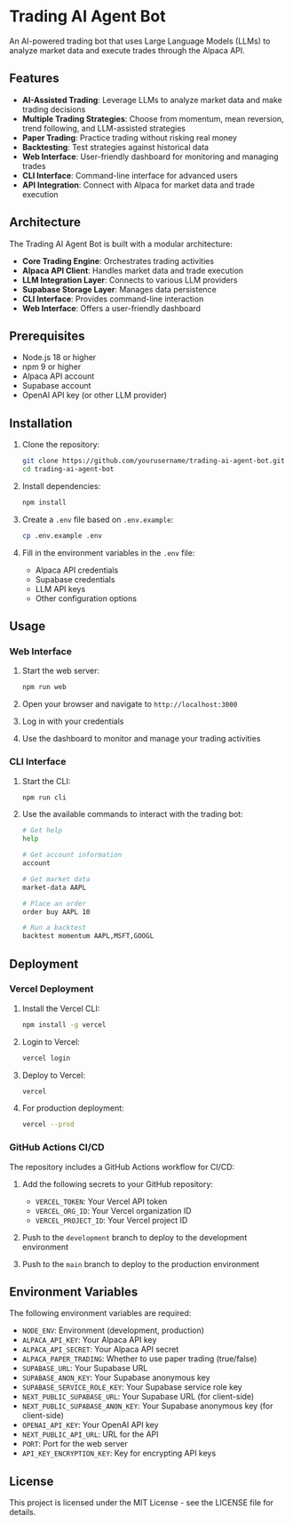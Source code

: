 # Trading AI Agent Bot

An AI-powered trading bot that uses Large Language Models (LLMs) to analyze market data and execute trades through the Alpaca API.

## Features

- **AI-Assisted Trading**: Leverage LLMs to analyze market data and make trading decisions
- **Multiple Trading Strategies**: Choose from momentum, mean reversion, trend following, and LLM-assisted strategies
- **Paper Trading**: Practice trading without risking real money
- **Backtesting**: Test strategies against historical data
- **Web Interface**: User-friendly dashboard for monitoring and managing trades
- **CLI Interface**: Command-line interface for advanced users
- **API Integration**: Connect with Alpaca for market data and trade execution

## Architecture

The Trading AI Agent Bot is built with a modular architecture:

- **Core Trading Engine**: Orchestrates trading activities
- **Alpaca API Client**: Handles market data and trade execution
- **LLM Integration Layer**: Connects to various LLM providers
- **Supabase Storage Layer**: Manages data persistence
- **CLI Interface**: Provides command-line interaction
- **Web Interface**: Offers a user-friendly dashboard

## Prerequisites

- Node.js 18 or higher
- npm 9 or higher
- Alpaca API account
- Supabase account
- OpenAI API key (or other LLM provider)

## Installation

1. Clone the repository:
   ```bash
   git clone https://github.com/yourusername/trading-ai-agent-bot.git
   cd trading-ai-agent-bot
   ```

2. Install dependencies:
   ```bash
   npm install
   ```

3. Create a `.env` file based on `.env.example`:
   ```bash
   cp .env.example .env
   ```

4. Fill in the environment variables in the `.env` file:
   - Alpaca API credentials
   - Supabase credentials
   - LLM API keys
   - Other configuration options

## Usage

### Web Interface

1. Start the web server:
   ```bash
   npm run web
   ```

2. Open your browser and navigate to `http://localhost:3000`

3. Log in with your credentials

4. Use the dashboard to monitor and manage your trading activities

### CLI Interface

1. Start the CLI:
   ```bash
   npm run cli
   ```

2. Use the available commands to interact with the trading bot:
   ```bash
   # Get help
   help

   # Get account information
   account

   # Get market data
   market-data AAPL

   # Place an order
   order buy AAPL 10

   # Run a backtest
   backtest momentum AAPL,MSFT,GOOGL
   ```

## Deployment

### Vercel Deployment

1. Install the Vercel CLI:
   ```bash
   npm install -g vercel
   ```

2. Login to Vercel:
   ```bash
   vercel login
   ```

3. Deploy to Vercel:
   ```bash
   vercel
   ```

4. For production deployment:
   ```bash
   vercel --prod
   ```

### GitHub Actions CI/CD

The repository includes a GitHub Actions workflow for CI/CD:

1. Add the following secrets to your GitHub repository:
   - `VERCEL_TOKEN`: Your Vercel API token
   - `VERCEL_ORG_ID`: Your Vercel organization ID
   - `VERCEL_PROJECT_ID`: Your Vercel project ID

2. Push to the `development` branch to deploy to the development environment

3. Push to the `main` branch to deploy to the production environment

## Environment Variables

The following environment variables are required:

- `NODE_ENV`: Environment (development, production)
- `ALPACA_API_KEY`: Your Alpaca API key
- `ALPACA_API_SECRET`: Your Alpaca API secret
- `ALPACA_PAPER_TRADING`: Whether to use paper trading (true/false)
- `SUPABASE_URL`: Your Supabase URL
- `SUPABASE_ANON_KEY`: Your Supabase anonymous key
- `SUPABASE_SERVICE_ROLE_KEY`: Your Supabase service role key
- `NEXT_PUBLIC_SUPABASE_URL`: Your Supabase URL (for client-side)
- `NEXT_PUBLIC_SUPABASE_ANON_KEY`: Your Supabase anonymous key (for client-side)
- `OPENAI_API_KEY`: Your OpenAI API key
- `NEXT_PUBLIC_API_URL`: URL for the API
- `PORT`: Port for the web server
- `API_KEY_ENCRYPTION_KEY`: Key for encrypting API keys

## License

This project is licensed under the MIT License - see the LICENSE file for details.